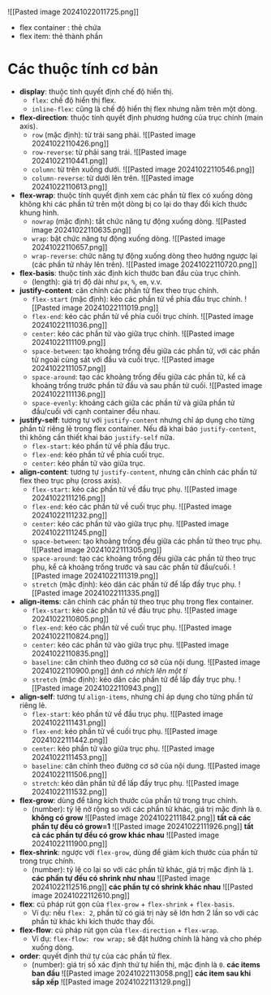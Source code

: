 ![[Pasted image 20241022011725.png]]
- flex container : thẻ chứa
- flex item: thẻ thành phần
# Các thuộc tính cơ bản
- **display**: thuộc tính quyết định chế độ hiển thị.
	- `flex`: chế độ hiển thị flex.
	- `inline-flex`: cũng là chế độ hiển thị flex nhưng nằm trên một dòng.
- **flex-direction**: thuộc tính quyết định phương hướng của trục chính (main axis).
	- `row` (mặc định): từ trái sang phải.
		![[Pasted image 20241022110426.png]]
	- `row-reverse`: từ phải sang trái.
	    ![[Pasted image 20241022110441.png]]
	- `column`: từ trên xuống dưới.
		![[Pasted image 20241022110546.png]]
	- `column-reverse`: từ dưới lên trên.
	    ![[Pasted image 20241022110613.png]]
- **flex-wrap**: thuộc tính quyết định xem các phần tử flex có xuống dòng không khi các phần tử trên một dòng bị co lại do thay đổi kích thước khung hình.
	- `nowrap` (mặc định): tắt chức năng tự động xuống dòng.
	    ![[Pasted image 20241022110635.png]]
	- `wrap`: bật chức năng tự động xuống dòng.
	    ![[Pasted image 20241022110657.png]]
	- `wrap-reverse`: chức năng tự động xuống dòng theo hướng ngược lại (các phần tử nhảy lên trên).
	    ![[Pasted image 20241022110720.png]]
- **flex-basis**: thuộc tính xác định kích thước ban đầu của trục chính.
	- (length): giá trị độ dài như `px`, `%`, `em`, v.v.
- **justify-content**: căn chỉnh các phần tử flex theo trục chính.
	- `flex-start` (mặc định): kéo các phần tử về phía đầu trục chính.
		![[Pasted image 20241022111019.png]]
	- `flex-end`: kéo các phần tử về phía cuối trục chính.
		![[Pasted image 20241022111036.png]]
	- `center`: kéo các phần tử vào giữa trục chính.
		![[Pasted image 20241022111109.png]]
	- `space-between`: tạo khoảng trống đều giữa các phần tử, với các phần tử ngoài cùng sát với đầu và cuối trục.
		![[Pasted image 20241022111057.png]]
	- `space-around`: tạo các khoảng trống đều giữa các phần tử, kể cả khoảng trống trước phần tử đầu và sau phần tử cuối.
		![[Pasted image 20241022111136.png]]
	- `space-evenly`: khoảng cách giữa các phần tử và giữa phần tử đầu/cuối với cạnh container đều nhau.
- **justify-self**: tương tự với `justify-content` nhưng chỉ áp dụng cho từng phần tử riêng lẻ trong flex container. Nếu đã khai báo `justify-content`, thì không cần thiết khai báo `justify-self` nữa.
	- `flex-start`: kéo phần tử về phía đầu trục.
	- `flex-end`: kéo phần tử về phía cuối trục.
	- `center`: kéo phần tử vào giữa trục.
- **align-content**: tương tự `justify-content`, nhưng căn chỉnh các phần tử flex theo trục phụ (cross axis).
	- `flex-start`: kéo các phần tử về đầu trục phụ.
		![[Pasted image 20241022111216.png]]
	- `flex-end`: kéo các phần tử về cuối trục phụ.
		![[Pasted image 20241022111232.png]]
	- `center`: kéo các phần tử vào giữa trục phụ.
	    ![[Pasted image 20241022111245.png]]
	- `space-between`: tạo khoảng trống đều giữa các phần tử theo trục phụ.
		![[Pasted image 20241022111305.png]]
	- `space-around`: tạo các khoảng trống đều giữa các phần tử theo trục phụ, kể cả khoảng trống trước và sau các phần tử đầu/cuối.
	    ![[Pasted image 20241022111319.png]]
	- `stretch` (mặc định): kéo dãn các phần tử để lấp đầy trục phụ.
	    ![[Pasted image 20241022111335.png]]
- **align-items**: căn chỉnh các phần tử theo trục phụ trong flex container.
	- `flex-start`: kéo các phần tử về đầu trục phụ.
		![[Pasted image 20241022110805.png]]
	- `flex-end`: kéo các phần tử về cuối trục phụ.
		![[Pasted image 20241022110824.png]]
	- `center`: kéo các phần tử vào giữa trục phụ.
	    ![[Pasted image 20241022110835.png]]
	- `baseline`: căn chỉnh theo đường cơ sở của nội dung.
		![[Pasted image 20241022110900.png]] *ảnh có nhích lên một tí*
	- `stretch` (mặc định): kéo dãn các phần tử để lấp đầy trục phụ.
		![[Pasted image 20241022110943.png]]
- **align-self**: tương tự `align-items`, nhưng chỉ áp dụng cho từng phần tử riêng lẻ.
	- `flex-start`: kéo phần tử về đầu trục phụ.
	  ![[Pasted image 20241022111431.png]]
	- `flex-end`: kéo phần tử về cuối trục phụ.
	  ![[Pasted image 20241022111442.png]]
	- `center`: kéo phần tử vào giữa trục phụ.
	  ![[Pasted image 20241022111453.png]]
	- `baseline`: căn chỉnh theo đường cơ sở của nội dung.
	  ![[Pasted image 20241022111506.png]]
	- `stretch`: kéo dãn phần tử để lấp đầy trục phụ.
	  ![[Pasted image 20241022111532.png]]
- **flex-grow**: dùng để tăng kích thước của phần tử trong trục chính.
	- (number): tỷ lệ nở rộng so với các phần tử khác, giá trị mặc định là `0`.
	  **không có grow**
	  ![[Pasted image 20241022111842.png]]
	  **tất cả các phần tự đều có grow=1**
	  ![[Pasted image 20241022111926.png]]
	  **tất cả các phần tự đều có grow khác nhau**
	  ![[Pasted image 20241022111900.png]]
- **flex-shrink**: ngược với `flex-grow`, dùng để giảm kích thước của phần tử trong trục chính.
	- (number): tỷ lệ co lại so với các phần tử khác, giá trị mặc định là `1`.
	  **các phần tự đều có shrink như nhau**
	  ![[Pasted image 20241022112516.png]]
	 **các phần tự có shrink khác nhau**
	 ![[Pasted image 20241022112610.png]]	 
- **flex**: cú pháp rút gọn của `flex-grow` + `flex-shrink` + `flex-basis`.
	- Ví dụ: nếu `flex: 2`, phần tử có giá trị này sẽ lớn hơn 2 lần so với các phần tử khác khi kích thước thay đổi.
- **flex-flow**: cú pháp rút gọn của `flex-direction` + `flex-wrap`.
	- Ví dụ: `flex-flow: row wrap;` sẽ đặt hướng chính là hàng và cho phép xuống dòng.
- **order**: quyết định thứ tự của các phần tử flex.
	- (number): giá trị số xác định thứ tự hiển thị, mặc định là `0`.
	  **các items ban đầu**
	  ![[Pasted image 20241022113058.png]]
	  **các item sau khi sắp xếp**
	  ![[Pasted image 20241022113129.png]]